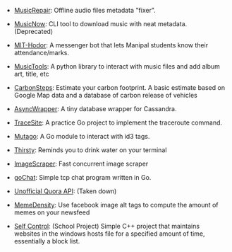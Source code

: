 
- [MusicRepair](https://github.com/kalbhor/MusicRepair): Offline audio files metadata "fixer".

- [MusicNow](https://github.com/kalbhor/musicnow): CLI tool to download music with neat metadata. (Deprecated)

- [MIT-Hodor](https://www.youtube.com/watch?v=cEfJ643MMS0): A messenger bot that lets Manipal students know their attendance/marks. 

- [MusicTools](https://github.com/kalbhor/MusicTools/): A python library to interact with music files and add album art, title, etc 

- [CarbonSteps](https://github.com/kalbhor/carbonsteps):  Estimate your carbon footprint. A basic estimate based on Google Map data and a database of carbon release of vehicles

- [AsyncWrapper](https://medium.com/1mgofficial/implementing-asynchronous-wrapper-for-cassandra-driver-c2c1d7933f92): A tiny database wrapper for Cassandra.

- [TraceSite](https://github.com/kalbhor/tracesite): A practice Go project to implement the traceroute command.

- [Mutago](https://github.com/kalbhor/mutago): A Go module to interact with id3 tags.

- [Thirsty](https://github.com/kalbhor/thirsty): Reminds you to drink water on your terminal

- [ImageScraper](https://github.com/kalbhor/image-scraper): Fast concurrent image scraper

- [goChat](https://github.com/kalbhor/gochat): Simple tcp chat program written in Go.

- [Unofficial Quora API](https://github.com/kalbhor/unofficial-quora-api): (Taken down)

- [MemeDensity](https://github.com/kalbhor/meme-density): Use facebook image alt tags to compute the amount of memes on your newsfeed

- [Self Control](https://github.com/kalbhor/CBSE-Project): (School Project) Simple C++ project that maintains websites in the windows hosts file for a specified amount of time, essentially a block list.



